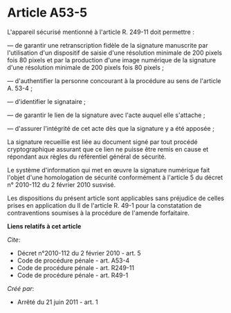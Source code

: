 # Article A53-5

L'appareil sécurisé mentionné à l'article R. 249-11 doit permettre : 

― de garantir une retranscription fidèle de la signature manuscrite par l'utilisation d'un dispositif de saisie d'une
résolution minimale de 200 pixels fois 80 pixels et par la production d'une image numérique de la signature d'une résolution
minimale de 200 pixels fois 80 pixels ; 

― d'authentifier la personne concourant à la procédure au sens de l'article A. 53-4 ; 

― d'identifier le signataire ; 

― de garantir le lien de la signature avec l'acte auquel elle s'attache ; 

― d'assurer l'intégrité de cet acte dès que la signature y a été apposée ; 

La signature recueillie est liée au document signé par tout procédé cryptographique assurant que ce lien ne puisse être remis
en cause et répondant aux règles du référentiel général de sécurité. 

Le système d'information qui met en œuvre la signature numérique fait l'objet d'une homologation de sécurité conformément à
l'article 5 du décret n° 2010-112 du 2 février 2010 susvisé. 

Les dispositions du présent article sont applicables sans préjudice de celles prises en application du II de l'article R.
49-1 pour la constatation de contraventions soumises à la procédure de l'amende forfaitaire.

**Liens relatifs à cet article**

_Cite_:

  - Décret n°2010-112 du 2 février 2010 - art. 5
  - Code de procédure pénale - art. A53-4
  - Code de procédure pénale - art. R249-11
  - Code de procédure pénale - art. R49-1

_Créé par_:

  - Arrêté du 21 juin 2011 - art. 1
